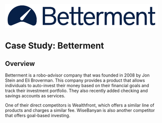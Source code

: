 ![Betterment Logo](betterment-logo.png)

# Case Study: Betterment

## Overview

Betterment is a robo-advisor company that was founded in 2008 by Jon Stein and Eli Broverman. This company provides a product that allows individuals to auto-invest their money based on their financial goals and track their investment portfolio. They also recently added checking and savings accounts as services. 

One of their direct competitors is Wealthfront, which offers a similar line of products and charges a similar fee. WiseBanyan is also another competitor that offers goal-based investing.
